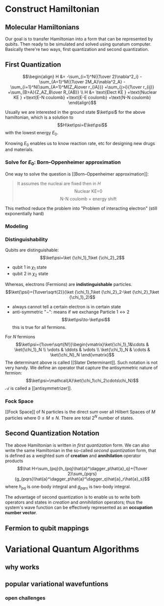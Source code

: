 # Construct Hamiltonian
## Molecular Hamiltonians
Our goal is to transfer Hamiltonian into a form that can be represented by qubits. Then ready to be simulated and solved using qunatum computer. Basically there're two ways, first quantization and second quantization.

## First Quantization
$$\begin{align}
H &= -\sum_{i=1}^N{{1\over 2}\nabla^2_i}
    -\sum_{A=1}^M{{1\over 2M_A}\nabla^2_A} 
	-\sum_{i=1}^N{\sum_{A=1}^M{Z_A\over r_{iA}}}
	+\sum_{j>i}{1\over r_{ij}}
	+\sum_{B>A}{Z_AZ_B\over R_{AB}} \\
H &= \text{Elect KE }
	+\text{Nuclear KE }
	+\text{E-N coulomb}
	+\text{E-E coulomb}
	+\text{N-N coulomb}
\end{align}$$

Usually we are interested in the ground state $\ket\psi$ for the above hamiltonian, which is a solution to $$H\ket\psi=E\ket\psi$$ with the lowest energy $E_0$.

Knowing $E_0$ enables us to know reaction rate, etc for designing new drugs and materials.

### Solve for $E_0$: Born–Oppenheimer approximation
One way to solve the question is [[Born–Oppenheimer approximation]]:
> It assumes the nucleai are fixed then in $H$
> $$\text{Nuclear KE=0}$$ $$\text{N-N coulomb = energy shift}$$

This method reduce the problem into "Problem of interacting electron" (still exponentially hard)
### Modeling 
### Distinguishability
Qubits are distinguishable: $$\ket\psi=\ket {\chi_1}_1\ket {\chi_2}_2$$
 - qubit 1 in $\chi_1$ state
 - qubit 2 in $\chi_2$ state

Whereas, electrons (Fermions) are **indistinguishable** particles. $$\ket{\psi}={1\over\sqrt{2}}(\ket {\chi_1}_1\ket {\chi_2}_2-\ket {\chi_2}_1\ket {\chi_1}_2)$$
 - always cannot tell a certain electron is in certain state
 - anti-symmetric "$-$": means if we exchange Particle $1\leftrightarrow 2$ $$\ket\psi\to-\ket\psi$$this is true for all fermions.

For $N$ fermions 
$$\ket\psi={1\over\sqrt{N!}}\begin{vmatrix}\ket{\chi_1}_1&\cdots & \ket{\chi_1}_N \\
		\vdots & \ddots & \vdots \\
		\ket{\chi_1}_N & \cdots & \ket{\chi_N}_N
		\end{vmatrix}$$
The determinant above is called [[Slater Determinant]]. Such notation is not very handy. We define an operator that capture the antisymmetric nature of fermion: 
$$\ket\psi=\mathcal{A}\ket{\chi_1\chi_2\cdots\chi_N}$$
$\mathcal{A}$ is called a [[antisymmetrizer]].

### Fock Space
[[Fock Space]] of N particles is the direct sum over all Hilbert Spaces of $M$ particles where $0\le M\le N$.
There are total $2^N$ number of states.

## Second Quantization Notation
The above Hamiltonian is written in *first quantization* form. We can also write the same Hamiltonian in the so-called *second quantization* form, that is defined as a weighted sum of **creation** and **annihilation** operator products
$$\hat H=\sum_{pq}{h_{pq}\hat{a}^\dagger_p\hat{a}_q}+{1\over 2}\sum_{pqrs}{g_{pqrs}\hat{a}^\dagger_p\hat{a}^\dagger_q\hat{a}_r\hat{a}_s}$$
where $h_{pq}$ is one-body integral and $g_{pqrs}$ is two-body integral.

The advantage of second quantization is to enable us to write both operators and states in *creation* and *annihilation* operators; thus the system's wave function can be effectively represented as an **occupation number vector**.
## Fermion to qubit mappings

# Variational Quantum Algorithms

## why works

## popular variational wavefuntions

### open challenges